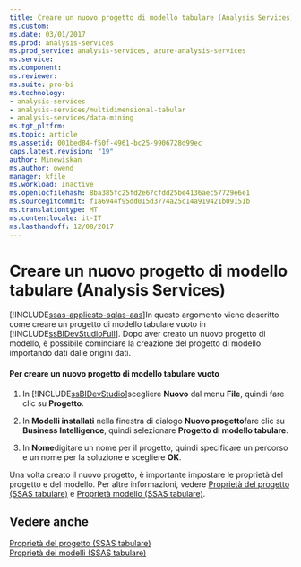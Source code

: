 ```yaml
---
title: Creare un nuovo progetto di modello tabulare (Analysis Services) | Documenti Microsoft
ms.custom: 
ms.date: 03/01/2017
ms.prod: analysis-services
ms.prod_service: analysis-services, azure-analysis-services
ms.service: 
ms.component: 
ms.reviewer: 
ms.suite: pro-bi
ms.technology:
- analysis-services
- analysis-services/multidimensional-tabular
- analysis-services/data-mining
ms.tgt_pltfrm: 
ms.topic: article
ms.assetid: 001bed84-f50f-4961-bc25-9906728d99ec
caps.latest.revision: "19"
author: Minewiskan
ms.author: owend
manager: kfile
ms.workload: Inactive
ms.openlocfilehash: 8ba385fc25fd2e67cfdd25be4136aec57729e6e1
ms.sourcegitcommit: f1a6944f95dd015d3774a25c14a919421b09151b
ms.translationtype: MT
ms.contentlocale: it-IT
ms.lasthandoff: 12/08/2017
---
```

# <a name="create-a-new-tabular-model-project-analysis-services"></a>Creare un nuovo progetto di modello tabulare (Analysis Services)
[!INCLUDE[ssas-appliesto-sqlas-aas](../../includes/ssas-appliesto-sqlas-aas.md)]In questo argomento viene descritto come creare un progetto di modello tabulare vuoto in [!INCLUDE[ssBIDevStudioFull](../../includes/ssbidevstudiofull-md.md)]. Dopo aver creato un nuovo progetto di modello, è possibile cominciare la creazione del progetto di modello importando dati dalle origini dati.  
  
#### <a name="to-create-a-new-blank-tabular-model-project"></a>Per creare un nuovo progetto di modello tabulare vuoto  
  
1.  In [!INCLUDE[ssBIDevStudio](../../includes/ssbidevstudio-md.md)]scegliere **Nuovo** dal menu **File**, quindi fare clic su **Progetto**.  
  
2.  In **Modelli installati** nella finestra di dialogo **Nuovo progetto**fare clic su **Business Intelligence**, quindi selezionare **Progetto di modello tabulare**.  
  
3.  In **Nome**digitare un nome per il progetto, quindi specificare un percorso e un nome per la soluzione e scegliere **OK**.  
  
 Una volta creato il nuovo progetto, è importante impostare le proprietà del progetto e del modello. Per altre informazioni, vedere [Proprietà del progetto &#40;SSAS tabulare&#41;](../../analysis-services/tabular-models/project-properties-ssas-tabular.md) e [Proprietà modello &#40;SSAS tabulare&#41;](../../analysis-services/tabular-models/model-properties-ssas-tabular.md).  
  
## <a name="see-also"></a>Vedere anche  
 [Proprietà del progetto &#40;SSAS tabulare&#41;](../../analysis-services/tabular-models/project-properties-ssas-tabular.md)   
 [Proprietà dei modelli &#40;SSAS tabulare&#41;](../../analysis-services/tabular-models/model-properties-ssas-tabular.md)  
  
  
